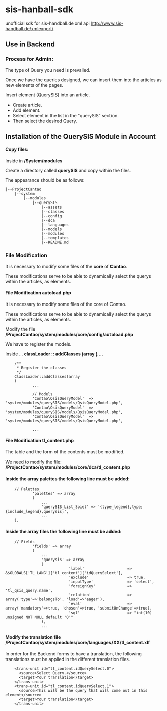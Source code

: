 # sis-hanball-sdk
unofficial sdk for sis-handball.de xml api <http://www.sis-handball.de/xmlexport/>

## Use in Backend

### Process for Admin:
The type of Query you need is prevailed.

Once we have the queries designed, we can insert them into the articles as new elements of the pages.

Insert element (QuerySIS) into an article.
- Create article.
- Add element.
- Select element in the list in the "querySIS" section.
- Then select the desired Query.


## Installation of the QuerySIS Module in Account

#### Copy files:
Inside in **/System/modules**

Create a directory called **querySIS** and copy within the files.

The appearance should be as follows:


	|--ProjectCantao
        |--system
            |--modules
                |--querySIS
                    |--assets
                    |--classes
                    |--config
                    |--dca
                    |--languages
                    |--models
                    |--modules
                    |--templates
                    |--README.md                   
                   

### File Modification

It is necessary to modify some files of the **core** of **Contao**.

These modifications serve to be able to dynamically select the querys within the articles, as elements. 


#### File Modification autoload.php

It is necessary to modify some files of the core of Contao.

These modifications serve to be able to dynamically select the querys within the articles, as elements.

Modify the file **/ProjectContao/system/modules/core/config/autoload.php**

We have to register the models.

Inside ... **classLoader :: addClasses (array (....**

        /**
         * Register the classes
         */
        ClassLoader::addClasses(array
        (
                ...

                // Models
                'Contao\QsisQueryModel'  => 'system/modules/querySIS/models/QsisQueryModel.php',
                'Contao\QsisQueryModel'  => 'system/modules/querySIS/models/QsisQueryModel.php',
                'Contao\QsisQueryModel'  => 'system/modules/querySIS/models/QsisQueryModel.php',

                ...

#### File Modification tl_content.php


The table and the form of the contents must be modified.

We need to modify the file: **/ProjectContao/system/modules/core/dca/tl_content.php**

#### Inside the array **palettes** the following line must be added:


        // Palettes
                'palettes' => array
                (
                    ...
                    'querySIS_List_Spiel' => '{type_legend},type;{include_legend},querysis;',
                    ...
        ),

#### Inside the array **files** the following line must be added:

        // Fields
                'fields' => array
                (
                    ...
                    'querysis' => array 
                    (
                                'label'                   => &$GLOBALS['TL_LANG']['tl_content']['idQuerySelect'],
                                'exclude'                 => true,
                                'inputType'               => 'select',
                                'foreignKey'              => 'tl_qsis_query.name', 
                                'relation'                => array('type'=>'belongsTo', 'load'=>'eager'),
                                'eval'                    => array('mandatory'=>true, 'chosen'=>true, 'submitOnChange'=>true),
                                'sql'                     => "int(10) unsigned NOT NULL default '0'"
                    ),
                    ...

#### Modify the translation file **/ProjectContao/system/modules/core/languages/XX/tl_content.xlf**

In order for the Backend forms to have a translation, the following translations must be applied in the different translation files.


        <trans-unit id="tl_content.idQuerySelect.0">
          <source>Select Query.</source>
          <target>Your translation</target>
        </trans-unit>
        <trans-unit id="tl_content.idQuerySelect.1">
          <source>This will be the query that will come out in this element</source>
          <target>Your translation</target>
        </trans-unit>